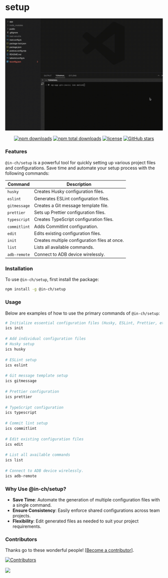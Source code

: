 # setup

<div align="center">
    <img src="https://raw.githubusercontent.com/in-ch/setup/master/docs/sample.gif" alt="@in-ch/setup - A tool for quick setup and configuration of essential project files." />
</div>

<div align="center">

[![npm downloads](https://img.shields.io/npm/dm/%40in-ch%2Fsetup.svg?style=for-the-badge)](https://www.npmjs.com/package/@in-ch/setup)
[![npm total downloads](https://img.shields.io/npm/dt/%40in-ch%2Fsetup.svg?style=for-the-badge)](https://www.npmjs.com/package/@in-ch/setup)
[![license](https://img.shields.io/npm/l/%40in-ch%2Fsetup?style=for-the-badge)](https://github.com/in-ch/setup/blob/master/LICENSE)
[![GitHub stars](https://img.shields.io/github/stars/in-ch/setup?style=for-the-badge)](https://github.com/in-ch/setup/stargazers)

</div>

### Features

`@in-ch/setup` is a powerful tool for quickly setting up various project files and configurations.
Save time and automate your setup process with the following commands:

| **Command**  | **Description**                               |
| ------------ | --------------------------------------------- |
| `husky`      | Creates Husky configuration files.            |
| `eslint`     | Generates ESLint configuration files.         |
| `gitmessage` | Creates a Git message template file.          |
| `prettier`   | Sets up Prettier configuration files.         |
| `typescript` | Creates TypeScript configuration files.       |
| `commitlint` | Adds Commitlint configuration.                |
| `edit`       | Edits existing configuration files.           |
| `init`       | Creates multiple configuration files at once. |
| `list`       | Lists all available commands.                 |
| `adb-remote` | Connect to ADB device wirelessly.             |

### Installation

To use `@in-ch/setup`, first install the package:

```bash
npm install -g @in-ch/setup
```

### Usage

Below are examples of how to use the primary commands of `@in-ch/setup`:

```bash
# Initialize essential configuration files (Husky, ESLint, Prettier, etc.)
ics init

# Add individual configuration files
# Husky setup
ics husky

# ESLint setup
ics eslint

# Git message template setup
ics gitmessage

# Prettier configuration
ics prettier

# TypeScript configuration
ics typescript

# Commit lint setup
ics commitlint

# Edit existing configuration files
ics edit

# List all available commands
ics list

# Connect to ADB device wirelessly.
ics adb-remote
```

### Why Use @in-ch/setup?

- **Save Time**: Automate the generation of multiple configuration files with a single command.
- **Ensure Consistency**: Easily enforce shared configurations across team projects.
- **Flexibility**: Edit generated files as needed to suit your project requirements.

### Contributors

Thanks go to these wonderful people! [[Become a contributor](CONTRIBUTING.md)].

<a href="https://github.com/in-ch/setup/graphs/contributors">
  <img src="https://img.shields.io/github/contributors/in-ch/setup?style=for-the-badge" alt="Contributors" />
  <br />
  <br />
  <img src="https://opencollective.com/setup/contributors.svg?width=890&button=false" />
</a>
